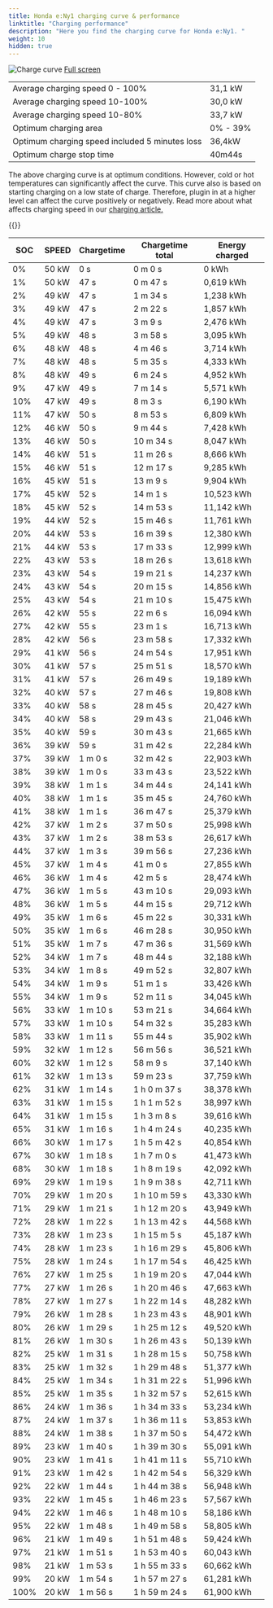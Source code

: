 ```yaml
---
title: Honda e:Ny1 charging curve & performance
linktitle: "Charging performance"
description: "Here you find the charging curve for Honda e:Ny1. "
weight: 10
hidden: true
---
```

<!-- markdownlint-disable MD033 -->
<object type="image/svg+xml" data="../modelnavigation.svg"></object>
![Charge curve](../chargingcurve.svg  "Charging curve")
[Full screen](../chargingcurve.svg)

|  | |
|-----|-----|
|Average charging speed 0 - 100% |31,1 kW|
|Average charging speed 10-100% |30,0 kW|
|Average charging speed 10-80% |33,7 kW|
|Optimum charging area|0% - 39%|
|Optimum charging speed included 5 minutes loss|36,4kW|
|Optimum charge stop time |40m44s|


The above charging curve is at optimum conditions. However, cold or hot temperatures can significantly affect the curve. This curve also is based on starting charging on a low state of charge. Therefore, plugin in at a higher level can affect the curve positively or negatively. Read more about what affects charging speed in our [charging article.](../../../../../technology/battery/charging/) 


{{<evkxdisplayaddarticle />}}

|SOC | SPEED|Chargetime | Chargetime total | Energy charged |
|-----|-----|-----|-----|-----|
|0%|50 kW|  0 s|  0 m 0 s |0 kWh |
|1%|50 kW|  47 s|  0 m 47 s |0,619 kWh |
|2%|49 kW|  47 s|  1 m 34 s |1,238 kWh |
|3%|49 kW|  47 s|  2 m 22 s |1,857 kWh |
|4%|49 kW|  47 s|  3 m 9 s |2,476 kWh |
|5%|49 kW|  48 s|  3 m 58 s |3,095 kWh |
|6%|48 kW|  48 s|  4 m 46 s |3,714 kWh |
|7%|48 kW|  48 s|  5 m 35 s |4,333 kWh |
|8%|48 kW|  49 s|  6 m 24 s |4,952 kWh |
|9%|47 kW|  49 s|  7 m 14 s |5,571 kWh |
|10%|47 kW|  49 s|  8 m 3 s |6,190 kWh |
|11%|47 kW|  50 s|  8 m 53 s |6,809 kWh |
|12%|46 kW|  50 s|  9 m 44 s |7,428 kWh |
|13%|46 kW|  50 s|  10 m 34 s |8,047 kWh |
|14%|46 kW|  51 s|  11 m 26 s |8,666 kWh |
|15%|46 kW|  51 s|  12 m 17 s |9,285 kWh |
|16%|45 kW|  51 s|  13 m 9 s |9,904 kWh |
|17%|45 kW|  52 s|  14 m 1 s |10,523 kWh |
|18%|45 kW|  52 s|  14 m 53 s |11,142 kWh |
|19%|44 kW|  52 s|  15 m 46 s |11,761 kWh |
|20%|44 kW|  53 s|  16 m 39 s |12,380 kWh |
|21%|44 kW|  53 s|  17 m 33 s |12,999 kWh |
|22%|43 kW|  53 s|  18 m 26 s |13,618 kWh |
|23%|43 kW|  54 s|  19 m 21 s |14,237 kWh |
|24%|43 kW|  54 s|  20 m 15 s |14,856 kWh |
|25%|43 kW|  54 s|  21 m 10 s |15,475 kWh |
|26%|42 kW|  55 s|  22 m 6 s |16,094 kWh |
|27%|42 kW|  55 s|  23 m 1 s |16,713 kWh |
|28%|42 kW|  56 s|  23 m 58 s |17,332 kWh |
|29%|41 kW|  56 s|  24 m 54 s |17,951 kWh |
|30%|41 kW|  57 s|  25 m 51 s |18,570 kWh |
|31%|41 kW|  57 s|  26 m 49 s |19,189 kWh |
|32%|40 kW|  57 s|  27 m 46 s |19,808 kWh |
|33%|40 kW|  58 s|  28 m 45 s |20,427 kWh |
|34%|40 kW|  58 s|  29 m 43 s |21,046 kWh |
|35%|40 kW|  59 s|  30 m 43 s |21,665 kWh |
|36%|39 kW|  59 s|  31 m 42 s |22,284 kWh |
|37%|39 kW| 1 m 0 s|  32 m 42 s |22,903 kWh |
|38%|39 kW| 1 m 0 s|  33 m 43 s |23,522 kWh |
|39%|38 kW| 1 m 1 s|  34 m 44 s |24,141 kWh |
|40%|38 kW| 1 m 1 s|  35 m 45 s |24,760 kWh |
|41%|38 kW| 1 m 1 s|  36 m 47 s |25,379 kWh |
|42%|37 kW| 1 m 2 s|  37 m 50 s |25,998 kWh |
|43%|37 kW| 1 m 2 s|  38 m 53 s |26,617 kWh |
|44%|37 kW| 1 m 3 s|  39 m 56 s |27,236 kWh |
|45%|37 kW| 1 m 4 s|  41 m 0 s |27,855 kWh |
|46%|36 kW| 1 m 4 s|  42 m 5 s |28,474 kWh |
|47%|36 kW| 1 m 5 s|  43 m 10 s |29,093 kWh |
|48%|36 kW| 1 m 5 s|  44 m 15 s |29,712 kWh |
|49%|35 kW| 1 m 6 s|  45 m 22 s |30,331 kWh |
|50%|35 kW| 1 m 6 s|  46 m 28 s |30,950 kWh |
|51%|35 kW| 1 m 7 s|  47 m 36 s |31,569 kWh |
|52%|34 kW| 1 m 7 s|  48 m 44 s |32,188 kWh |
|53%|34 kW| 1 m 8 s|  49 m 52 s |32,807 kWh |
|54%|34 kW| 1 m 9 s|  51 m 1 s |33,426 kWh |
|55%|34 kW| 1 m 9 s|  52 m 11 s |34,045 kWh |
|56%|33 kW| 1 m 10 s|  53 m 21 s |34,664 kWh |
|57%|33 kW| 1 m 10 s|  54 m 32 s |35,283 kWh |
|58%|33 kW| 1 m 11 s|  55 m 44 s |35,902 kWh |
|59%|32 kW| 1 m 12 s|  56 m 56 s |36,521 kWh |
|60%|32 kW| 1 m 12 s|  58 m 9 s |37,140 kWh |
|61%|32 kW| 1 m 13 s|  59 m 23 s |37,759 kWh |
|62%|31 kW| 1 m 14 s| 1 h 0 m 37 s |38,378 kWh |
|63%|31 kW| 1 m 15 s| 1 h 1 m 52 s |38,997 kWh |
|64%|31 kW| 1 m 15 s| 1 h 3 m 8 s |39,616 kWh |
|65%|31 kW| 1 m 16 s| 1 h 4 m 24 s |40,235 kWh |
|66%|30 kW| 1 m 17 s| 1 h 5 m 42 s |40,854 kWh |
|67%|30 kW| 1 m 18 s| 1 h 7 m 0 s |41,473 kWh |
|68%|30 kW| 1 m 18 s| 1 h 8 m 19 s |42,092 kWh |
|69%|29 kW| 1 m 19 s| 1 h 9 m 38 s |42,711 kWh |
|70%|29 kW| 1 m 20 s| 1 h 10 m 59 s |43,330 kWh |
|71%|29 kW| 1 m 21 s| 1 h 12 m 20 s |43,949 kWh |
|72%|28 kW| 1 m 22 s| 1 h 13 m 42 s |44,568 kWh |
|73%|28 kW| 1 m 23 s| 1 h 15 m 5 s |45,187 kWh |
|74%|28 kW| 1 m 23 s| 1 h 16 m 29 s |45,806 kWh |
|75%|28 kW| 1 m 24 s| 1 h 17 m 54 s |46,425 kWh |
|76%|27 kW| 1 m 25 s| 1 h 19 m 20 s |47,044 kWh |
|77%|27 kW| 1 m 26 s| 1 h 20 m 46 s |47,663 kWh |
|78%|27 kW| 1 m 27 s| 1 h 22 m 14 s |48,282 kWh |
|79%|26 kW| 1 m 28 s| 1 h 23 m 43 s |48,901 kWh |
|80%|26 kW| 1 m 29 s| 1 h 25 m 12 s |49,520 kWh |
|81%|26 kW| 1 m 30 s| 1 h 26 m 43 s |50,139 kWh |
|82%|25 kW| 1 m 31 s| 1 h 28 m 15 s |50,758 kWh |
|83%|25 kW| 1 m 32 s| 1 h 29 m 48 s |51,377 kWh |
|84%|25 kW| 1 m 34 s| 1 h 31 m 22 s |51,996 kWh |
|85%|25 kW| 1 m 35 s| 1 h 32 m 57 s |52,615 kWh |
|86%|24 kW| 1 m 36 s| 1 h 34 m 33 s |53,234 kWh |
|87%|24 kW| 1 m 37 s| 1 h 36 m 11 s |53,853 kWh |
|88%|24 kW| 1 m 38 s| 1 h 37 m 50 s |54,472 kWh |
|89%|23 kW| 1 m 40 s| 1 h 39 m 30 s |55,091 kWh |
|90%|23 kW| 1 m 41 s| 1 h 41 m 11 s |55,710 kWh |
|91%|23 kW| 1 m 42 s| 1 h 42 m 54 s |56,329 kWh |
|92%|22 kW| 1 m 44 s| 1 h 44 m 38 s |56,948 kWh |
|93%|22 kW| 1 m 45 s| 1 h 46 m 23 s |57,567 kWh |
|94%|22 kW| 1 m 46 s| 1 h 48 m 10 s |58,186 kWh |
|95%|22 kW| 1 m 48 s| 1 h 49 m 58 s |58,805 kWh |
|96%|21 kW| 1 m 49 s| 1 h 51 m 48 s |59,424 kWh |
|97%|21 kW| 1 m 51 s| 1 h 53 m 40 s |60,043 kWh |
|98%|21 kW| 1 m 53 s| 1 h 55 m 33 s |60,662 kWh |
|99%|20 kW| 1 m 54 s| 1 h 57 m 27 s |61,281 kWh |
|100%|20 kW| 1 m 56 s| 1 h 59 m 24 s |61,900 kWh |
